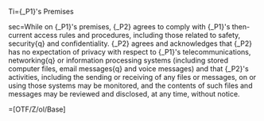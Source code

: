Ti={_P1}'s Premises

sec=While on {_P1}'s premises, {_P2} agrees to comply with {_P1}'s then-current access rules and procedures, including those related to safety, security{q} and confidentiality.  {_P2} agrees and acknowledges that {_P2} has no expectation of privacy with respect to {_P1}'s telecommunications, networking{q} or information processing systems (including stored computer files, email messages{q} and voice messages) and that {_P2}'s activities, including the sending or receiving of any files or messages, on or using those systems may be monitored, and the contents of such files and messages may be reviewed and disclosed, at any time, without notice.

=[OTF/Z/ol/Base]
